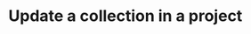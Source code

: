#  Update a collection in a project

<api-endpoint openapi-path="../../api/openapi.yaml" method="PATCH" endpoint="/workspaces/{workspaceId}/projects/{projectId}/collections/{collectionId}"/>